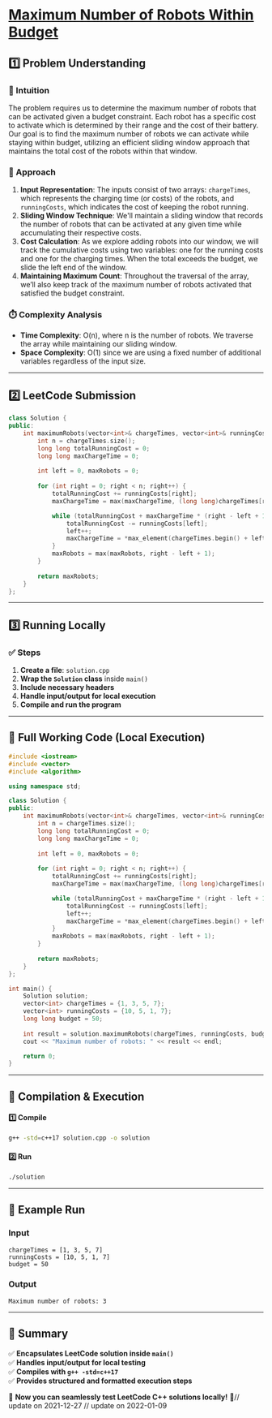 # **[Maximum Number of Robots Within Budget](https://leetcode.com/problems/maximum-number-of-robots-within-budget/description/)**  

## **1️⃣ Problem Understanding**  
### **📌 Intuition**  
The problem requires us to determine the maximum number of robots that can be activated given a budget constraint. Each robot has a specific cost to activate which is determined by their range and the cost of their battery. Our goal is to find the maximum number of robots we can activate while staying within budget, utilizing an efficient sliding window approach that maintains the total cost of the robots within that window.

### **🚀 Approach**  
1. **Input Representation**: The inputs consist of two arrays: `chargeTimes`, which represents the charging time (or costs) of the robots, and `runningCosts`, which indicates the cost of keeping the robot running.
2. **Sliding Window Technique**: We'll maintain a sliding window that records the number of robots that can be activated at any given time while accumulating their respective costs.
3. **Cost Calculation**: As we explore adding robots into our window, we will track the cumulative costs using two variables: one for the running costs and one for the charging times. When the total exceeds the budget, we slide the left end of the window.
4. **Maintaining Maximum Count**: Throughout the traversal of the array, we’ll also keep track of the maximum number of robots activated that satisfied the budget constraint.

### **⏱️ Complexity Analysis**  
- **Time Complexity**: O(n), where n is the number of robots. We traverse the array while maintaining our sliding window.
- **Space Complexity**: O(1) since we are using a fixed number of additional variables regardless of the input size.  

---  

## **2️⃣ LeetCode Submission**  
```cpp
class Solution {
public:
    int maximumRobots(vector<int>& chargeTimes, vector<int>& runningCosts, long long budget) {
        int n = chargeTimes.size();
        long long totalRunningCost = 0;
        long long maxChargeTime = 0;
        
        int left = 0, maxRobots = 0;
        
        for (int right = 0; right < n; right++) {
            totalRunningCost += runningCosts[right];
            maxChargeTime = max(maxChargeTime, (long long)chargeTimes[right]);

            while (totalRunningCost + maxChargeTime * (right - left + 1) > budget) {
                totalRunningCost -= runningCosts[left];
                left++;
                maxChargeTime = *max_element(chargeTimes.begin() + left, chargeTimes.begin() + right + 1);
            }
            maxRobots = max(maxRobots, right - left + 1);
        }
        
        return maxRobots;
    }
};  
```  

---  

## **3️⃣ Running Locally**  
### **✅ Steps**  
1. **Create a file**: `solution.cpp`  
2. **Wrap the `Solution` class** inside `main()`  
3. **Include necessary headers**  
4. **Handle input/output for local execution**  
5. **Compile and run the program**  

---  

## **📝 Full Working Code (Local Execution)**  
```cpp
#include <iostream>
#include <vector>
#include <algorithm>

using namespace std;

class Solution {
public:
    int maximumRobots(vector<int>& chargeTimes, vector<int>& runningCosts, long long budget) {
        int n = chargeTimes.size();
        long long totalRunningCost = 0;
        long long maxChargeTime = 0;
        
        int left = 0, maxRobots = 0;
        
        for (int right = 0; right < n; right++) {
            totalRunningCost += runningCosts[right];
            maxChargeTime = max(maxChargeTime, (long long)chargeTimes[right]);

            while (totalRunningCost + maxChargeTime * (right - left + 1) > budget) {
                totalRunningCost -= runningCosts[left];
                left++;
                maxChargeTime = *max_element(chargeTimes.begin() + left, chargeTimes.begin() + right + 1);
            }
            maxRobots = max(maxRobots, right - left + 1);
        }
        
        return maxRobots;
    }
};

int main() {
    Solution solution;
    vector<int> chargeTimes = {1, 3, 5, 7};
    vector<int> runningCosts = {10, 5, 1, 7};
    long long budget = 50;
    
    int result = solution.maximumRobots(chargeTimes, runningCosts, budget);
    cout << "Maximum number of robots: " << result << endl;

    return 0;
}
```  

---  

## **🔧 Compilation & Execution**  
#### **1️⃣ Compile**  
```bash
g++ -std=c++17 solution.cpp -o solution
```  

#### **2️⃣ Run**  
```bash
./solution
```  

---  

## **🎯 Example Run**  
### **Input**  
```
chargeTimes = [1, 3, 5, 7]
runningCosts = [10, 5, 1, 7]
budget = 50
```  
### **Output**  
```
Maximum number of robots: 3
```  

---  

## **📌 Summary**  
✅ **Encapsulates LeetCode solution inside `main()`**  
✅ **Handles input/output for local testing**  
✅ **Compiles with `g++ -std=c++17`**  
✅ **Provides structured and formatted execution steps**  

🚀 **Now you can seamlessly test LeetCode C++ solutions locally!** 🚀// update on 2021-12-27
// update on 2022-01-09
